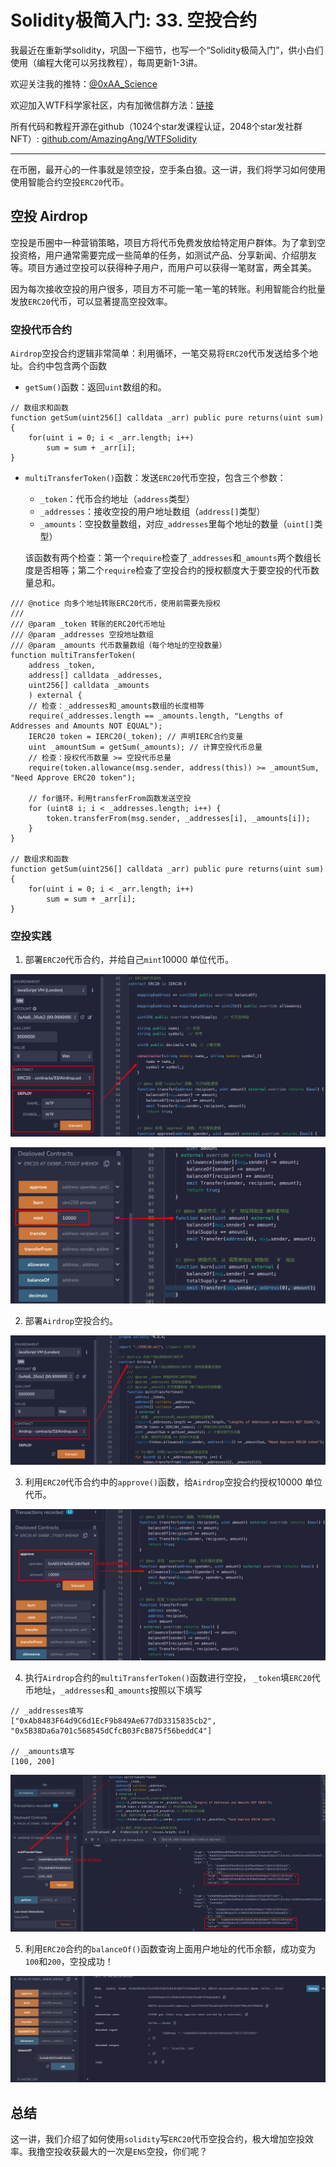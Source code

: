 # Solidity极简入门: 33. 空投合约

我最近在重新学solidity，巩固一下细节，也写一个“Solidity极简入门”，供小白们使用（编程大佬可以另找教程），每周更新1-3讲。

欢迎关注我的推特：[@0xAA_Science](https://twitter.com/0xAA_Science)

欢迎加入WTF科学家社区，内有加微信群方法：[链接](https://discord.gg/5akcruXrsk)

所有代码和教程开源在github（1024个star发课程认证，2048个star发社群NFT）: [github.com/AmazingAng/WTFSolidity](https://github.com/AmazingAng/WTFSolidity)

-----

在币圈，最开心的一件事就是领空投，空手条白狼。这一讲，我们将学习如何使用使用智能合约空投`ERC20`代币。

## 空投 Airdrop

空投是币圈中一种营销策略，项目方将代币免费发放给特定用户群体。为了拿到空投资格，用户通常需要完成一些简单的任务，如测试产品、分享新闻、介绍朋友等。项目方通过空投可以获得种子用户，而用户可以获得一笔财富，两全其美。

因为每次接收空投的用户很多，项目方不可能一笔一笔的转账。利用智能合约批量发放`ERC20`代币，可以显著提高空投效率。

### 空投代币合约

`Airdrop`空投合约逻辑非常简单：利用循环，一笔交易将`ERC20`代币发送给多个地址。合约中包含两个函数

- `getSum()`函数：返回`uint`数组的和。

```solidity
// 数组求和函数
function getSum(uint256[] calldata _arr) public pure returns(uint sum)
{
    for(uint i = 0; i < _arr.length; i++)
        sum = sum + _arr[i];
}
```

- `multiTransferToken()`函数：发送`ERC20`代币空投，包含三个参数：
    - `_token`：代币合约地址（`address`类型）
    - `_addresses`：接收空投的用户地址数组（`address[]`类型）
    - `_amounts`：空投数量数组，对应`_addresses`里每个地址的数量（`uint[]`类型）

    该函数有两个检查：第一个`require`检查了`_addresses`和`_amounts`两个数组长度是否相等；第二个`require`检查了空投合约的授权额度大于要空投的代币数量总和。

```solidity
/// @notice 向多个地址转账ERC20代币，使用前需要先授权
///
/// @param _token 转账的ERC20代币地址
/// @param _addresses 空投地址数组
/// @param _amounts 代币数量数组（每个地址的空投数量）
function multiTransferToken(
    address _token,
    address[] calldata _addresses,
    uint256[] calldata _amounts
    ) external {
    // 检查：_addresses和_amounts数组的长度相等
    require(_addresses.length == _amounts.length, "Lengths of Addresses and Amounts NOT EQUAL");
    IERC20 token = IERC20(_token); // 声明IERC合约变量
    uint _amountSum = getSum(_amounts); // 计算空投代币总量
    // 检查：授权代币数量 >= 空投代币总量
    require(token.allowance(msg.sender, address(this)) >= _amountSum, "Need Approve ERC20 token");
    
    // for循环，利用transferFrom函数发送空投
    for (uint8 i; i < _addresses.length; i++) {
        token.transferFrom(msg.sender, _addresses[i], _amounts[i]);
    }
}

// 数组求和函数
function getSum(uint256[] calldata _arr) public pure returns(uint sum)
{
    for(uint i = 0; i < _arr.length; i++)
        sum = sum + _arr[i];
}
```

### 空投实践

1. 部署`ERC20`代币合约，并给自己`mint`10000 单位代币。

![部署`ERC20`](./img/33-1.png)

![mint](./img/33-2.png)

2. 部署`Airdrop`空投合约。

![部署`Airdrop`合约](./img/33-3.png)

3. 利用`ERC20`代币合约中的`approve()`函数，给`Airdrop`空投合约授权10000 单位代币。

![授权`Airdrop`合约](./img/33-4.png)

4. 执行`Airdrop`合约的`multiTransferToken()`函数进行空投， `_token`填`ERC20`代币地址，`_addresses`和`_amounts`按照以下填写

```
// _addresses填写
["0xAb8483F64d9C6d1EcF9b849Ae677dD3315835cb2", "0x5B38Da6a701c568545dCfcB03FcB875f56beddC4"]

// _amounts填写
[100, 200]
```

![空投](./img/33-5.png)

5. 利用`ERC20`合约的`balanceOf()`函数查询上面用户地址的代币余额，成功变为`100`和`200`，空投成功！

![查询空投用户的代币余额](./img/33-6.png)

## 总结

这一讲，我们介绍了如何使用`solidity`写`ERC20`代币空投合约，极大增加空投效率。我撸空投收获最大的一次是`ENS`空投，你们呢？